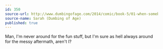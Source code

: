 ```yaml
---
id: 350
source-url: http://www.dumbingofage.com/2014/comic/book-5/01-when-somebody-loved-me/aftermath/
source-name: Sarah (Dumbing of Age)
published: true
---
```

Man, I'm never around for the fun stuff, but I'm sure as hell always around for the messy aftermath, aren't I?
